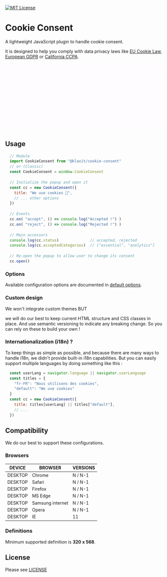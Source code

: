 [![MIT License][mit-badge]](LICENSE)

# Cookie Consent

A lightweight JavaScript plugin to handle cookie consent.

It is designed to help you comply with data privacy laws like [EU Cookie Law][eu-cookie-law], [European GDPR][gdpr] or [California CCPA][ccpa].

<img src="examples/demo.gif" alt="Cookie consent demo image" width="540"/>

## Usage

```javascript
  // Module
  import CookieConsent from "@klaxit/cookie-consent"
  // or (Classic)
  const CookieConsent = window.CookieConsent

  // Initialize the popup and open it
  const cc = new CookieConsent({
    title: "We use cookies 🍪",
    // ... other options
  })

  // Events
  cc.on( "accept", () => console.log("Accepted !") )
  cc.on( "reject", () => console.log("Rejected !") )

  // Main accessors
  console.log(cc.status)              // accepted, rejected
  console.log(cc.acceptedCategories)  // ["essential", "analytics"]

  // Re-open the popup to allow user to change its consent
  cc.open()
```
### Options

Available configuration options are documented in [default options](./src/default_options.js).

### Custom design

We won't integrate custom themes BUT

we will do our best to keep current HTML structure and CSS classes in place. And use semantic versioning to indicate any breaking change. So you can rely on these to build your own !

### Internationalization (i18n) ?

To keep things as simple as possible, and because there are many ways to handle i18n, we didn't provide built-in i18n capabilities. But you can easily support multiple languages by doing something like this :

```javascript
  const userLang = navigator.language || navigator.userLanguage
  const titles = {
    "fr-FR": "Nous utilisons des cookies",
    "default": "We use cookies"
  }
  const cc = new CookieConsent({
    title: titles[userLang] || titles["default"],
    // ...
  })
```

## Compatibility

We do our best to support these configurations.

### Browsers

| DEVICE  | BROWSER          | VERSIONS |
| ------- | ---------------- | -------- |
| DESKTOP | Chrome           | N / N-1  |
| DESKTOP | Safari           | N / N-1  |
| DESKTOP | Firefox          | N / N-1  |
| DESKTOP | MS Edge          | N / N-1  |
| DESKTOP | Samsung internet | N / N-1  |
| DESKTOP | Opera            | N / N-1  |
| DESKTOP | IE               | 11       |

### Definitions

Minimum supported definition is **320 x 568**.

## License
Please see [LICENSE](LICENSE)

[mit-badge]: https://img.shields.io/badge/license-MIT-brightgreen.svg
[eu-cookie-law]: https://eur-lex.europa.eu/LexUriServ/LexUriServ.do?uri=OJ:L:2009:337:0011:0036:En:PDF
[gdpr]: https://gdpr.eu/
[ccpa]: https://oag.ca.gov/privacy/ccpa

